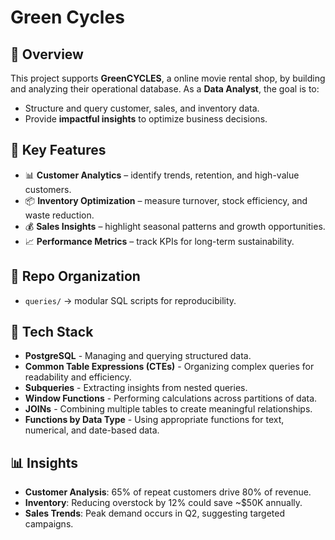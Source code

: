 
# Green Cycles 


## 📌 Overview

This project supports **GreenCYCLES**, a online movie rental shop, by building and analyzing their operational database.
As a **Data Analyst**, the goal is to:
- Structure and query customer, sales, and inventory data.
- Provide **impactful insights** to optimize business decisions.


## 🔑 Key Features

- 📊 **Customer Analytics** – identify trends, retention, and high-value customers.
- 📦 **Inventory Optimization** – measure turnover, stock efficiency, and waste reduction.
- 💰 **Sales Insights** – highlight seasonal patterns and growth opportunities.
- 📈 **Performance Metrics** – track KPIs for long-term sustainability.


## 📂 Repo Organization

- `queries/` → modular SQL scripts for reproducibility.


## 🚀 Tech Stack

- **PostgreSQL** - Managing and querying structured data.
- **Common Table Expressions (CTEs)** - Organizing complex queries for readability and efficiency.
- **Subqueries** - Extracting insights from nested queries.
- **Window Functions** - Performing calculations across partitions of data.
- **JOINs** - Combining multiple tables to create meaningful relationships.
- **Functions by Data Type** - Using appropriate functions for text, numerical, and date-based data.

## 📊 Insights
- **Customer Analysis**: 65% of repeat customers drive 80% of revenue.
- **Inventory**: Reducing overstock by 12% could save ~$50K annually.
- **Sales Trends**: Peak demand occurs in Q2, suggesting targeted campaigns.

